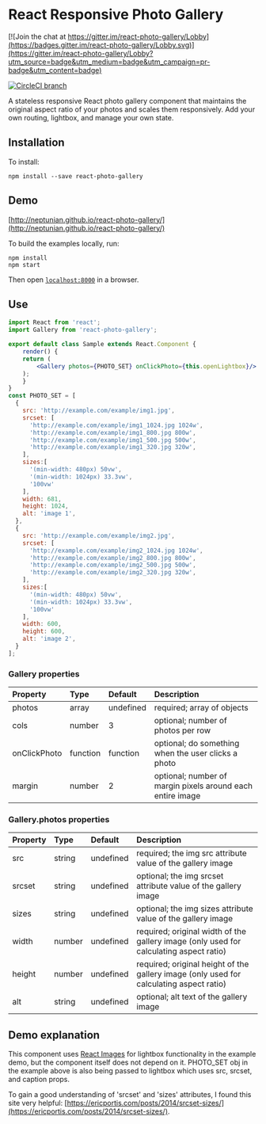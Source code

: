 # React Responsive Photo Gallery

[![Join the chat at https://gitter.im/react-photo-gallery/Lobby](https://badges.gitter.im/react-photo-gallery/Lobby.svg)](https://gitter.im/react-photo-gallery/Lobby?utm_source=badge&utm_medium=badge&utm_campaign=pr-badge&utm_content=badge)

[![CircleCI branch](https://img.shields.io/circleci/project/github/iMerica/react-photo-gallery/master.svg)]()

A stateless responsive React photo gallery component that maintains the original aspect ratio of your photos and scales them responsively.
Add your own routing, lightbox, and manage your own state. 

## Installation

To install:

```
npm install --save react-photo-gallery
```

## Demo

[http://neptunian.github.io/react-photo-gallery/](http://neptunian.github.io/react-photo-gallery/)

To build the examples locally, run:

```
npm install
npm start
```

Then open [`localhost:8000`](http://localhost:8000) in a browser.

## Use

```jsx
import React from 'react';
import Gallery from 'react-photo-gallery';

export default class Sample extends React.Component {
    render() {
	return (
	    <Gallery photos={PHOTO_SET} onClickPhoto={this.openLightbox}/>
	);
    }
}
const PHOTO_SET = [
  {
    src: 'http://example.com/example/img1.jpg',
    srcset: [
      'http://example.com/example/img1_1024.jpg 1024w',
      'http://example.com/example/img1_800.jpg 800w',
      'http://example.com/example/img1_500.jpg 500w',
      'http://example.com/example/img1_320.jpg 320w',
    ],
    sizes:[
      '(min-width: 480px) 50vw',
      '(min-width: 1024px) 33.3vw',
      '100vw'
    ],
    width: 681,
    height: 1024,
    alt: 'image 1',
  },
  {
    src: 'http://example.com/example/img2.jpg',
    srcset: [
      'http://example.com/example/img2_1024.jpg 1024w',
      'http://example.com/example/img2_800.jpg 800w',
      'http://example.com/example/img2_500.jpg 500w',
      'http://example.com/example/img2_320.jpg 320w',
    ],
    sizes:[
      '(min-width: 480px) 50vw',
      '(min-width: 1024px) 33.3vw',
      '100vw'
    ],
    width: 600,
    height: 600,
    alt: 'image 2',
  }
];

```

### Gallery properties

Property        |       Type            |       Default         |       Description
:-----------------------|:--------------|:--------------|:--------------------------------
photos | array  | undefined  | required; array of objects
cols | number  | 3  | optional; number of photos per row
onClickPhoto | function  | function  | optional; do something when the user clicks a photo
margin | number  | 2  | optional; number of margin pixels around each entire image 

### Gallery.photos properties

Property        |       Type            |       Default         |       Description
:-----------------------|:--------------|:--------------|:--------------------------------
src     |       string    |       undefined    |       required; the img src attribute value of the gallery image
srcset     |       string    |       undefined    |       optional; the img srcset attribute value of the gallery image
sizes     |       string    |       undefined    |       optional; the img sizes attribute value of the gallery image
width | number  | undefined  | required; original width of the gallery image (only used for calculating aspect ratio)
height  | number  | undefined | required; original height of the gallery image (only used for calculating aspect ratio)
alt  | string  | undefined | optional; alt text of the gallery image

## Demo explanation
This component uses [React Images](https://github.com/jossmac/react-images) for lightbox functionality in the example demo, but the component itself does not depend on it. 
PHOTO_SET obj in the example above is also being passed to lightbox which uses src, srcset, and caption props.

To gain a good understanding of 'srcset' and 'sizes' attributes, I found this site very helpful: [https://ericportis.com/posts/2014/srcset-sizes/](https://ericportis.com/posts/2014/srcset-sizes/).
